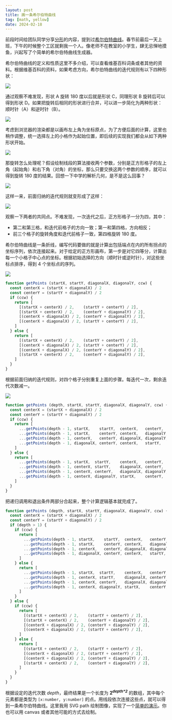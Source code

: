 ```yaml
---
layout: post
title: 画一条希尔伯特曲线
tag: [math, yellow]
date: 2024-02-18
---
```


前段时间给团队同学分享[分形](https://en.wikipedia.org/wiki/Fractal)的内容，提到过[希尔伯特曲线](https://en.wikipedia.org/wiki/Hilbert_curve)。春节前最后一天上班，下午的时候整个工区就剩我一个人。像老师不在教室的小学生，肆无忌惮地摸鱼，兴起写了个简单的希尔伯特曲线生成器。

希尔伯特曲线的定义和性质这里不多介绍，可以查看维基百科词条或者其他的资料。根据维基百科的资料，如果考虑方向，希尔伯特曲线的迭代规则有以下四种形状：

![](images/hilbert-iteration.png)

通过观察不难发现，形状 A 旋转 180 度以后就是形状 C，同理形状 B 旋转后可以得到形状 D。如果把旋转后相同的形状进行合并，可以进一步简化为两种形状：顺时针（A）和逆时针（B）。

![](images/hilbert-iteration-simple.png)

考虑到浏览器的渲染都是以画布左上角为坐标原点，为了方便后面的计算，这里也稍作调整，统一选择左上的小格作为起始位置，即后续的实现我们都会从如下两种形状开始。

![](images/coding-init.png)

那旋转怎么处理呢？假设绘制线段的算法接收两个参数，分别是正方形格子的左上角（起始角）和右下角（对角）的坐标，那么只要交换这两个参数的顺序，就可以得到旋转 180 度的结果。回想一下中学的解析几何，是不是这么回事？

![](images/coding-flip.png)

这样一来，前面归纳的迭代规则就变形成了这样：

![](images/coding-iteration.png)

观察一下两者的共同点。不难发现，一次迭代之后，正方形格子一分为四，其中：

- 第二和第三格，和迭代前格子的方向一致；第一和第四格，方向相反；
- 前三个格子的旋转角度和迭代前格子一致，第四格旋转 180 度。

希尔伯特曲线是一条折线，编写代码要做的就是计算出包括端点在内的所有拐点的坐标序列，依次连接起来。对于给定的正方形画布，第一步是对它四等分，计算出每一个小格子中心点的坐标。根据初始选择的方向（顺时针或逆时针），对这些坐标点排序，得到 4 个坐标点的序列。

![](images/coding-level1.png)

```js
function getPoints (startX, startY, diagonalX, diagonalY, ccw) {
  const centerX = (startX + diagonalX) / 2
  const centerY = (startY + diagonalY) / 2
  if (ccw) {
    return [
      [(startX + centerX) / 2,    (startY + centerY) / 2],
      [(startX + centerX) / 2,    (centerY + diagonalY) / 2],
      [(centerX + diagonalX) / 2, (centerY + diagonalY) / 2],
      [(centerX + diagonalX) / 2, (startY + centerY) / 2],
    ]
  } else {
    return [
      [(startX + centerX) / 2,    (startY + centerY) / 2],
      [(centerX + diagonalX) / 2, (startY + centerY) / 2],
      [(centerX + diagonalX) / 2, (centerY + diagonalY) / 2],
      [(startX + centerX) / 2,    (centerY + diagonalY) / 2],
    ]
  }
}
```

根据前面归纳的迭代规则，对四个格子分别重复上面的步骤。每迭代一次，剩余迭代次数减一。

![](images/coding-level2.png)

```js
function getPoints (depth, startX, startY, diagonalX, diagonalY, ccw) {
  const centerX = (startX + diagonalX) / 2
  const centerY = (startY + diagonalY) / 2
  if (ccw) {
    return [
      ...getPoints(depth - 1, startX,    startY,  centerX,   centerY,  !ccw),
      ...getPoints(depth - 1, startX,    centerY, centerX,   diagonalY, ccw),
      ...getPoints(depth - 1, centerX,   centerY, diagonalX, diagonalY, ccw),
      ...getPoints(depth - 1, diagonalX, centerY, centerX,   startY,   !ccw),
    ]
  } else {
    return [
      ...getPoints(depth - 1, startX,  startY,    centerX,   centerY,  !ccw),
      ...getPoints(depth - 1, centerX, startY,    diagonalX, centerY,   ccw),
      ...getPoints(depth - 1, centerX, centerY,   diagonalX, diagonalY, ccw),
      ...getPoints(depth - 1, centerX, diagonalY, startX,    centerY,  !ccw),
    ]
  }
}
```

把递归调用和退出条件两部分合起来，整个计算逻辑基本就完成了。

```js
function getPoints (depth, startX, startY, diagonalX, diagonalY, ccw) {
  const centerX = (startX + diagonalX) / 2
  const centerY = (startY + diagonalY) / 2
  if (depth > 1) {
    if (ccw) {
      return [
        ...getPoints(depth - 1, startX,    startY,  centerX,   centerY,  !ccw),
        ...getPoints(depth - 1, startX,    centerY, centerX,   diagonalY, ccw),
        ...getPoints(depth - 1, centerX,   centerY, diagonalX, diagonalY, ccw),
        ...getPoints(depth - 1, diagonalX, centerY, centerX,   startY,   !ccw),
      ]
    } else {
      return [
        ...getPoints(depth - 1, startX,  startY,    centerX,   centerY,  !ccw),
        ...getPoints(depth - 1, centerX, startY,    diagonalX, centerY,   ccw),
        ...getPoints(depth - 1, centerX, centerY,   diagonalX, diagonalY, ccw),
        ...getPoints(depth - 1, centerX, diagonalY, startX,    centerY,  !ccw),
      ]
    }
  } else {
    if (ccw) {
      return [
        [(startX + centerX) / 2,    (startY + centerY) / 2],
        [(startX + centerX) / 2,    (centerY + diagonalY) / 2],
        [(centerX + diagonalX) / 2, (centerY + diagonalY) / 2],
        [(centerX + diagonalX) / 2, (startY + centerY) / 2],
      ]
    } else {
      return [
        [(startX + centerX) / 2,    (startY + centerY) / 2],
        [(centerX + diagonalX) / 2, (startY + centerY) / 2],
        [(centerX + diagonalX) / 2, (centerY + diagonalY) / 2],
        [(startX + centerX) / 2,    (centerY + diagonalY) / 2],
      ]
    }
  }
}
```

根据设定的迭代次数 <i>depth</i>，最终结果是一个长度为 <strong>2<sup><i>depth*2</i></sup></strong> 的数组，其中每个元素都是类型为 `[x:number, y:number]` 的点。用线段依次连接这些点，就可以得到一条希尔伯特曲线。这里我用 SVG path 绘制图像，实现了一个[简单的演示](https://myst729.github.io/toys/hilbert-curve/)。你也可以用 canvas 或者其他可能的方式去绘制。
